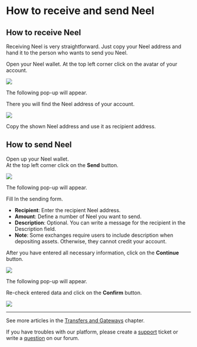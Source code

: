 # How to receive and send Neel

## How to receive Neel

Receiving Neel is very straightforward. Just copy your Neel address and hand it to the person who wants to send you Neel.

Open your Neel wallet. At the top left corner click on the avatar of your account.

![](/_assets/neel_transfers_04.png)

The following pop-up will appear.

There you will find the Neel address of your account.

![](/_assets/neel_transfers_05.png)

Copy the shown Neel address and use it as recipient address.

## How to send Neel

Open up your Neel wallet.  
At the top left corner click on the **Send** button.

![](/_assets/neel_transfers_01.png)

The following pop-up will appear.

Fill In the sending form.

* **Recipient**: Enter the recipient Neel address.
* **Amount**: Define a number of Neel you want to send.
* **Description**: Optional. You can write a message for the recipient in the Description field.
* **Note**: Some exchanges require users to include description when depositing assets. Otherwise, they cannot credit your account.

After you have entered all necessary information, click on the **Continue** button.

![](/_assets/neel_transfers_02.png)

The following pop-up will appear.

Re-check entered data and click on the **Confirm** button.

![](/_assets/neel_transfers_03.png)

___

See more articles in the [Transfers and Gateways](/neel-client/wallet-management.md) chapter.

If you have troubles with our platform, please create a [support](https://support.neelplatform.com/) ticket or write a [question](https://forum.neelplatform.com/) on our forum.
